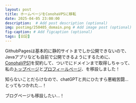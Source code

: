 ```yaml
---
layout: post
title: ホームページをConohaVPSに移転
date: 2025-04-05 23:00:00
description:  # Add post description (optional)
img: postimg/250405_domain.png # Add image post (optional)
fig-caption: # Add figcaption (optional)
tags: [日記]
---
```

GithubPagesは基本的に静的サイトまでしか公開できないので、<br>
Javaアプリなども自前で公開できるようにするために、<br>
[ConohaVPS1](https://www.conoha.jp/vps/)を契約して、ついでにドメインまで取得しちゃって、<br>
私の[トップページ](https://www.liqrase.net/)と[プロフィールページ](https://www.liqrase.net/profile.html)、を移設しました！<br>

知らないことだらけなので、chatGPTと共にひたすら悪戦苦闘…<br>
とってもつかれた…！

ブログページも移設したい…！